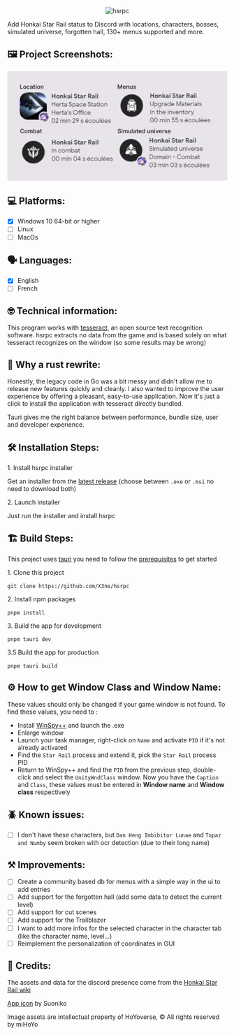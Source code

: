 <p align="center"><img src="https://socialify.git.ci/X3ne/hsrpc/image?custom_language=Rust&description=1&language=1&logo=https%3A%2F%2Fraw.githubusercontent.com%2FX3ne%2Fhsrpc%2Frefs%2Fheads%2Frust%2Fpublic%2Ficon.png&name=1&owner=1&pattern=Plus&stargazers=1&theme=Auto" alt="hsrpc" width="640" height="320" /></p>

<p id="description">Add Honkai Star Rail status to Discord with locations, characters, bosses, simulated universe, forgotten hall, 130+ menus supported and more.</p>

<h2>🖼️ Project Screenshots:</h2>

<div align="center">
  <img src="./assets/project_image.png" alt="project-screenshot" width="600"/>
</div>

<h2>💻 Platforms:</h2>

- [x] Windows 10 64-bit or higher
- [ ] Linux
- [ ] MacOs

<h2>🗣️ Languages:</h2>

- [x] English
- [ ] French

<h2>🤓 Technical information:</h2>

This program works with [tesseract](https://github.com/tesseract-ocr/tesseract), an open source text recognition software. hsrpc extracts no data from the game and is based solely on what tesseract recognizes on the window (so some results may be wrong)

<h2>🦀 Why a rust rewrite:</h2>

Honestly, the legacy code in Go was a bit messy and didn't allow me to release new features quickly and cleanly. I also wanted to improve the user experience by offering a pleasant, easy-to-use application. Now it's just a click to install the application with tesseract directly bundled.

Tauri gives me the right balance between performance, bundle size, user and developer experience.

<h2>🛠️ Installation Steps:</h2>

<p>1. Install hsrpc installer</p>

Get an installer from the [latest release](https://github.com/X3ne/hsrpc/releases/latest) (choose between `.exe` or `.msi` no need to download both)

<p>2. Launch installer</p>

Just run the installer and install hsrpc

<h2>🏗️ Build Steps:</h2>

This project uses [tauri](https://github.com/tauri-apps/tauri) you need to follow the [prerequisites](https://v2.tauri.app/fr/start/prerequisites/) to get started

<p>1. Clone this project</p>

```
git clone https://github.com/X3ne/hsrpc
```

<p>2. Install npm packages</p>

```
pnpm install
```

<p>3. Build the app for development</p>

```
pnpm tauri dev
```

<p>3.5 Build the app for production</p>

```
pnpm tauri build
```

<h2>⚙️ How to get <strong>Window Class</strong> and <strong>Window Name</strong>:</h2>

These values should only be changed if your game window is not found. To find these values, you need to :
- Install [WinSpy++](https://github.com/strobejb/winspy) and launch the .exe
- Enlarge window
- Launch your task manager, right-click on `Name` and activate `PID` if it's not already activated
- Find the `Star Rail` process and extend it, pick the `Star Rail` process PID
- Return to WinSpy++ and find the `PID` from the previous step, double-click and select the `UnityWndClass` window. Now you have the `Caption` and `Class`, these values must be entered in **Window name** and **Window class** respectively

<h2>🪲 Known issues:</h2>

- [ ] I don't have these characters, but `Dan Heng Imbibitor Lunae` and `Topaz and Numby` seem broken with ocr detection (due to their long name)

<h2>⚒️ Improvements:</h2>

- [ ] Create a community based db for menus with a simple way in the ui to add entries
- [ ] Add support for the forgotten hall (add some data to detect the current level)
- [ ] Add support for cut scenes
- [ ] Add support for the Trailblazer
- [ ] I want to add more infos for the selected character in the character tab (like the character name, level...)
- [ ] Reimplement the personalization of coordinates in GUI

<h2>🎨 Credits:</h2>

The assets and data for the discord presence come from the [Honkai Star Rail wiki](https://honkai-star-rail.fandom.com/wiki/Honkai:_Star_Rail_Wiki)

[App icon](https://x.com/SuonikoArt/status/1801902328108507275) by Suoniko

Image assets are intellectual property of HoYoverse, © All rights reserved by miHoYo
